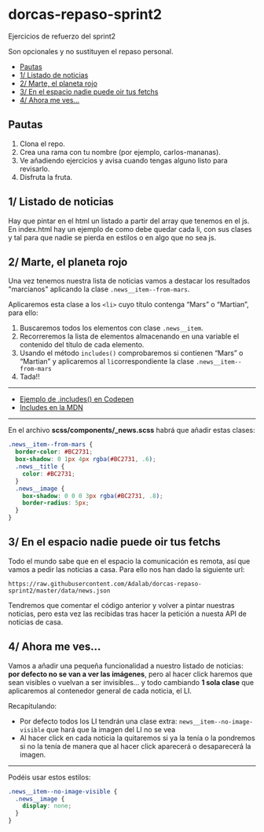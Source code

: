 # dorcas-repaso-sprint2
Ejercicios de refuerzo del sprint2

Son opcionales y no sustituyen el repaso personal.

<!-- TOC depthFrom:2 -->

- [Pautas](#pautas)
- [1/ Listado de noticias](#1-listado-de-noticias)
- [2/ Marte, el planeta rojo](#2-marte-el-planeta-rojo)
- [3/ En el espacio nadie puede oir tus fetchs](#3-en-el-espacio-nadie-puede-oir-tus-fetchs)
- [4/ Ahora me ves...](#4-ahora-me-ves)

<!-- /TOC -->

## Pautas
1. Clona el repo.
2. Crea una rama con tu nombre (por ejemplo, carlos-mananas).
3. Ve añadiendo ejercicios y avisa cuando tengas alguno listo para revisarlo.
4. Disfruta la fruta.


## 1/ Listado de noticias
Hay que pintar en el html un listado a partir del array que tenemos en el js.
En index.html hay un ejemplo de como debe quedar cada li, con sus clases y tal para que nadie se pierda en estilos o en algo que no sea js.

## 2/ Marte, el planeta rojo
Una vez tenemos nuestra lista de noticias vamos a destacar los resultados "marcianos" aplicando la clase `.news__item--from-mars`.

Aplicaremos esta clase a los `<li>` cuyo título contenga “Mars” o “Martian”, para ello:
1. Buscaremos todos los elementos con clase `.news__item`.
2. Recorreremos la lista de elementos almacenando en una variable el contenido del título de cada elemento.
3. Usando el método `includes()` comprobaremos si contienen “Mars” o “Martian” y aplicaremos al `li`correspondiente la clase `.news__item--from-mars`
4. Tada!!

***

* [Ejemplo de .includes() en Codepen](https://codepen.io/adalab/pen/WKoLGJ?editors=1111)
* [Includes en la MDN](https://developer.mozilla.org/en-US/docs/Web/JavaScript/Reference/Global_Objects/String/includes)

***

En el archivo **scss/components/_news.scss** habrá que añadir estas clases:
```scss
.news__item--from-mars {
  border-color: #BC2731;
  box-shadow: 0 1px 4px rgba(#BC2731, .6);
  .news__title {
    color: #BC2731;
  }
  .news__image {
    box-shadow: 0 0 0 3px rgba(#BC2731, .8);
    border-radius: 5px;
  }
}
```

## 3/ En el espacio nadie puede oir tus fetchs
Todo el mundo sabe que en el espacio la comunicación es remota, así que vamos a pedir las noticias a casa. Para ello nos han dado la siguiente url:
```
https://raw.githubusercontent.com/Adalab/dorcas-repaso-sprint2/master/data/news.json
```
Tendremos que comentar el código anterior y volver a pintar nuestras noticias, pero esta vez las recibidas tras hacer la petición a nuesta API de noticias de casa.

## 4/ Ahora me ves...
Vamos a añadir una pequeña funcionalidad a nuestro listado de noticias: **por defecto no se van a ver las imágenes**, pero al hacer click haremos que sean visibles o vuelvan a ser invisibles... y todo cambiando **1 sola clase** que aplicaremos al contenedor general de cada noticia, el LI.

Recapitulando:
- Por defecto todos los LI tendrán una clase extra: `news__item--no-image-visible` que hará que la imagen del LI no se vea
- Al hacer click en cada noticia la quitaremos si ya la tenía o la pondremos si no la tenía de manera que al hacer click aparecerá o desaparecerá la imagen.

***

Podéis usar estos estilos:
```scss
.news__item--no-image-visible {
  .news__image {
    display: none;
  }
}
```
